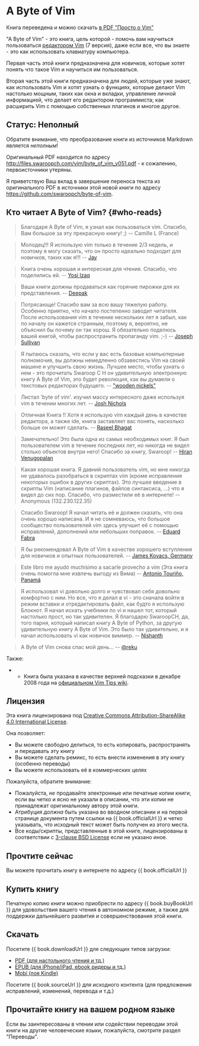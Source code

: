 # A Byte of Vim

Книга переведена и можно скачать [в PDF "Просто о Vim"](http://rus-linux.net/MyLDP/BOOKS/Vim/prosto-o-vim.pdf)

"A Byte of Vim" - это книга, цель которой - помочь вам научиться пользоваться [редактором Vim](http://www.vim.org) (7 версия), даже если все, что вы знаете - это как использовать клавиатуру компьютера.

Первая часть этой книги предназначена для новичков, которые хотят понять что такое Vim и научиться им пользоваться.

Вторая часть этой книги предназначена для людей, которые уже знают, как использовать Vim и хотят узнать о функциях, которые делают Vim настолько мощным, таких как окна и вкладки, управление личной информацией, что делает его редактором программиста; как расширить Vim с помощью собственных плагинов и многое другое.

## Статус: Неполный

Обратите внимание, что преобразование книги из источников Markdown является *неполным*!

Оригинальный PDF находится по адресу http://files.swaroopch.com/vim/byte_of_vim_v051.pdf - к сожалению, первоисточники утеряны.

Я приветствую Ваш вклад в завершение переноса текста из оригинального PDF в источники этой новой книги по адресу https://github.com/swaroopch/byte-of-vim.

## Кто читает A Byte of Vim? {#who-reads}

> Благодаря A Byte of Vim, я узнал как пользоваться vim. Спасибо, Вам большое за эту прекрасную книгу! ;)
> -- Camille L (France)

<!-- -->

> Молодец!!! Я использую vim только в течение 2/3 недель, и поэтому я могу сказать, что он просто идеально подходит для новичков, таких как я!!!
> -- [Jay](https://groups.google.com/group/vim_use/msg/e1625069d4ea0ef9)

<!-- -->

> Книга очень хорошая и интересная для чтения. Спасибо, что поделились ей.
> -- [Yosi Izaq](http://groups.google.com/group/vim_use/msg/09ca306a67b9d2cd)

<!-- -->

> Ваши книги должны продаваться как горячие пирожки для их представления.
> -- [Deepak](http://twitter.com/peerlessdeepak/status/1024279089)

<!-- -->

> Потрясающе! Спасибо вам за всю вашу тяжелую работу. Особенно приятно, что начало постепенно заводит читателя. После использования vim в течение нескольких лет я забыл, как по началу он кажется странным, поэтому я, вероятно, не объяснил бы почему он так хорош. Я обязательно поделюсь вашей книгой, чтобы распространить пропаганду vim. ;-)
> -- [Joseph Sullivan](http://groups.google.com/group/vim_use/msg/362a82a4af132317)

<!-- -->

> Я пытаюсь сказать, что если у вас есть базовые компьютерные полномочия, вы должны немедленно обзавестись Vim на своей машине и улучшить свою жизнь. Лучшее место, чтобы узнать о нем - это прочитать Swaroop C H он удивительную электронную книгу A Byte of Vim, это будет революция, как вы думаели о текстовых редакторах будущего.
> -- ["wooden nickels"](http://woodennickels.posterous.com/text-editing-your-way-to-heave)

<!-- -->

> Листал 'byte of vim'. изучил массу интересного даже используя vim в течении многих лет.
> -- [Josh Nichols](http://twitter.com/techpickles/status/1025775542)

<!-- -->

> Отличная Книга !! Хотя я использую vim каждый день в качестве редактора, а также ide, книга заставляет вас понять, насколько больше он может сделать.
> -- [Raseel Bhagat](http://twitter.com/raseel/status/1024291090)

<!-- -->

> Замечательно! Это была одна из самых необходимых книг. Я был пользователем vim в течение последних лет, но никогда не видел столько объектов внутри него! Спасибо за книгу, Swaroop!
> -- [Hiran Venugopalan](http://www.swaroopch.com/2008/11/25/a-free-book-on-vim/)

<!-- -->

> Какая хорошая книга. Я давний пользователь vim, но мне никогда не удавалось разобраться в скриптах vim (кроме исправления некоторых ошибок в других скриптах). Это лучшее введение в скрипты Vim (написание плагинов, файлов синтаксиса, ...) что я видел до сих пор. Спасибо, что разместили её в интернете!
> -- Anonymous (132.230.122.35)

<!-- -->

> Спасибо Swaroop! Я начал читать её и должен сказать, что она очень хорошо написана. И я не сомневаюсь, что большое сообщество пользователей vim здесь улучшит её с помощью исправлений, дополнений или небольших поправок.
> -- [Eduard Fabra](http://groups.google.com/group/vim_use/msg/dac94f3332f733e4)

<!-- -->

> Я бы рекомендовал A Byte of Vim в качестве хорошего вступления для новичков и опытных пользователей.
> -- [James Kovacs, Germany](http://twitter.com/JamesKovacs/statuses/19106427185)

<!-- -->

> Este libro me ayudó muchísimo a sacarle provecho a vim
> (Эта книга очень помогла мне извлечь выгоду из Вима)
> -- [Antonio Touriño, Panamá](http://twitter.com/techiebits/status/19079448462)

<!-- -->

> Я использовал vi довольно долго и чувствовал себя довольно комфортно с ним. Но все, что я делал в vi - это сначала войти в режим вставки и отредактировать файл, как будто я использую Блокнот. Я начал искать учебники по vi и нашел тот, который настолько прост, но так удивителен. Я благодарю SwaroopCH, да, того парня, который написал книгу A Byte of Python, за другую удивительную книгу A Byte of Vim. Это было так удивительно, и я начал использовать vi как новичок виммер.
> -- [Nishanth](http://pyandme.blogspot.com/2010/02/vim-mode.html)

<!-- -->

> A Byte of Vim снова спас мой день...
> -- [@reku](http://twitter.com/reku/status/14579836693)

Также:

- - Книга была указана в качестве верхней подсказки в декабре 2008 года на [официальном Vim Tips wiki](http://vim.wikia.com/wiki/Main_Page#Did_you_know.3F_view_archive).

## Лицензия

Эта книга лицензирована под [Creative Commons Attribution-ShareAlike 4.0 International License](http://creativecommons.org/licenses/by-sa/4.0/).

Она позволяет:

- Вы можете свободно делиться, то есть копировать, распространять и передавать эту книгу
- Вы можете сделать ремикс, то есть внести изменения в эту книгу (особенно переводы)
- Вы можете использовать её в коммерческих целях

Пожалуйста, обратите внимание:

- Пожалуйста, *не* продавайте электронные или печатные копии книги, если вы четко и ясно не указали в описании, что эти копии не принадлежат оригинальному автору этой книги.
- Атрибуция *должна* быть указана во вводном описании и на первой странице документа путем ссылки на {{ book.officialUrl }} и четко указывать, что исходный текст может быть получен из этого места.
- Все коды/скрипты, представленные в этой книге, лицензированы в соответствии с [3-clause BSD License](http://www.opensource.org/licenses/bsd-license.php) если не указано иное.

## Прочтите сейчас

Вы можете прочитать книгу в интернете по адресу {{ book.officialUrl }}

## Купить книгу

Печатную копию книги можно приобрести по адресу {{ book.buyBookUrl }} для удовольствия вашего чтения в автономном режиме, а также для поддержки дальнейшего развития и совершенствования этой книги.

## Скачать

Посетите {{ book.downloadUrl }} для следующих типов загрузки:

- [PDF (для настольного чтения и тд.)](https://www.gitbook.com/download/pdf/book/swaroopch/byte-of-vim)
- [EPUB (для iPhone/iPad, ebook ридеры и тд.)](https://www.gitbook.com/download/epub/book/swaroopch/byte-of-vim)
- [Mobi (лоя Kindle)](https://www.gitbook.com/download/mobi/book/swaroopch/byte-of-vim)

Посетите {{ book.sourceUrl }} для исходного контента (для предложения исправлений, изменений, перевода и т.д.)

## Прочитайте книгу на вашем родном языке

Если вы заинтересованы в чтении или содействии переводам этой книги на другие человеческие языки, пожалуйста, смотрите раздел "Переводы".
